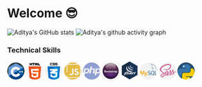 # Welcome 😎

<!--
**weirdrag08/weirdrag08** is a ✨ _special_ ✨ repository because its `README.md` (this file) appears on your GitHub profile.

Here are some ideas to get you started:

- 🔭 I’m currently working on ...
- 🌱 I’m currently learning ...
- 👯 I’m looking to collaborate on ...
- 🤔 I’m looking for help with ...
- 💬 Ask me about ...
- 📫 How to reach me: ...
- 😄 Pronouns: ...
- ⚡ Fun fact: ...
-->

![Aditya's GitHub stats](https://github-readme-stats.vercel.app/api?username=weirdrag08&show_icons=true&theme=merko)
![Aditya's github activity graph](https://activity-graph.herokuapp.com/graph?username=weirdrag08&theme=react-dark)


### Technical Skills

<code><img width="40px" src="https://github.com/weirdrag08/Portfolio-DSC/blob/master/images/skills/c.svg" title="C++"/></code>
<code><img width="40px" src="https://github.com/weirdrag08/Portfolio-DSC/blob/master/images/skills/html-5.svg" title="HTML5"/></code>
<code><img width="40px" src="https://github.com/weirdrag08/Portfolio-DSC/blob/master/images/skills/css.svg" title="CSS"/></code>
<code><img width="40px" src="https://github.com/weirdrag08/Portfolio-DSC/blob/master/images/skills/javascript.svg" title="JavaScript"/></code>
<code><img width="40px" src="https://github.com/weirdrag08/Portfolio-DSC/blob/master/images/skills/php.svg" title="PHP"/></code>
<code><img width="40px" src="https://github.com/weirdrag08/Portfolio-DSC/blob/master/images/bootstrap.png" title="Bootstrap"/></code>
<code><img width="40px" src="https://github.com/weirdrag08/Portfolio-DSC/blob/master/images/jquery.png" title="JQuery"/></code>
<code><img width="40px" src="https://github.com/weirdrag08/Portfolio-DSC/blob/master/images/skills/mysql.svg" title="MySQL"/></code>
<code><img width="40px" src="https://github.com/weirdrag08/Portfolio-DSC/blob/master/images/skills/sass.svg" title="SaaS"/></code>
<code><img width="40px" src="https://github.com/weirdrag08/Portfolio-DSC/blob/master/images/skills/python.svg" title="Python"/></code>
